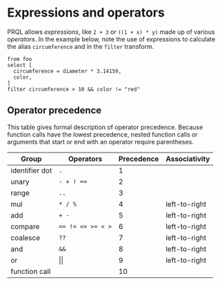 # Expressions and operators

PRQL allows _expressions_, like `2 + 3` or `((1 + x) * y)`
made up of various _operators_.
In the example below, note the use of expressions to calculate the alias
`circumference` and in the `filter` transform.

```prql
from foo
select [
  circumference = diameter * 3.14159,
  color,
]
filter circumference > 10 && color != "red"
```
## Operator precedence

This table gives formal description of operator precedence. Because function
calls have the lowest precedence, nested function calls or arguments that start
or end with an operator require parentheses.

| Group          | Operators         | Precedence | Associativity |
| -------------- | ----------------- | ---------- | ------------- |
| identifier dot | `.`               | 1          |               |
| unary          | `- + ! ==`        | 2          |               |
| range          | `..`              | 3          |               |
| mul            | `* / %`           | 4          | left-to-right |
| add            | `+ -`             | 5          | left-to-right |
| compare        | `== != <= >= < >` | 6          | left-to-right |
| coalesce       | `??`              | 7          | left-to-right |
| and            | `&&`              | 8          | left-to-right |
| or             | \|\|              | 9          | left-to-right |
| function call  |                   | 10         |               |
